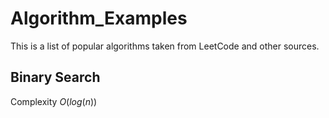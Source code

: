 # Algorithm_Examples

This is a list of popular algorithms taken from LeetCode and other sources. 

## Binary Search

Complexity $O(log(n))$
